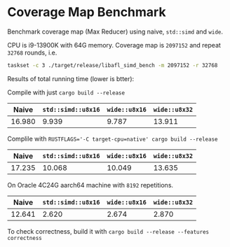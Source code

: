 # Coverage Map Benchmark

Benchmark coverage map (Max Reducer) using naive, `std::simd` and `wide`.

CPU is i9-13900K with 64G memory. Coverage map is `2097152` and repeat `32768` rounds, i.e.

```bash
taskset -c 3 ./target/release/libafl_simd_bench -m 2097152 -r 32768
```

Results of total running time (lower is btter):

Compile with just `cargo build --release`

|Naive|`std::simd::u8x16`|`wide::u8x16`|`wide::u8x32`|
|-|-|-|-|
|16.980|9.939|9.787|13.911|

Complile with `RUSTFLAGS='-C target-cpu=native' cargo build --release`

|Naive|`std::simd::u8x16`|`wide::u8x16`|`wide::u8x32`|
|-|-|-|-|
|17.235|10.068|10.049|13.635|

On Oracle 4C24G aarch64 machine with `8192` repetitions.

|Naive|`std::simd::u8x16`|`wide::u8x16`|`wide::u8x32`|
|-|-|-|-|
|12.641|2.620|2.674|2.870|

To check correctness, build it with `cargo build --release --features correctness`
